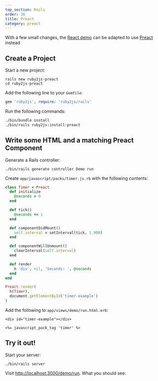 ```yaml
---
top_section: Rails
order: 36
title: Preact
category: preact
---
```


With a few small changes, the [React demo](./react) can be adapted to use
[Preact](https://preactjs.com/) instead

## Create a Project

Start a new project:

```
rails new ruby2js-preact
cd ruby2js-preact
```

Add the following line to your `Gemfile`:

```ruby
gem 'ruby2js', require: 'ruby2js/rails'
```

Run the following commands:

```sh
./bin/bundle install
./bin/rails ruby2js:install:preact
```

## Write some HTML and a matching Preact Component

Generate a Rails controller:

```
./bin/rails generate controller Demo run
```

Create `app/javascript/packs/timer.js.rb` with the following
contents:

<div data-controller="combo" data-options='{
  "eslevel": 2021,
  "filters": ["esm", "react", "functions"]
}'></div>

```ruby
class Timer < Preact
  def initialize
    @seconds = 0
  end

  def tick()
    @seconds += 1
  end

  def componentDidMount()
    self.interval = setInterval(tick, 1_000)
  end

  def componentWillUnmount()
    clearInterval(self.interval)
  end

  def render
    h 'div', nil, 'Seconds: ', @seconds
  end
end

Preact.render(
  h(Timer),
  document.getElementById('timer-example')
)
```

Add the following to `app/views/demo/run.html.erb`:

```erb
<div id="timer-example"></div>

<%= javascript_pack_tag 'timer' %>
```

## Try it out!

Start your server:

```
./bin/rails server
```

Visit <http://localhost:3000/demo/run>.  What you should see:

<p data-controller="eval" data-html="div.language-erb"></p>
